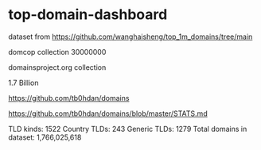 # top-domain-dashboard


dataset from https://github.com/wanghaisheng/top_1m_domains/tree/main

domcop collection 30000000 


domainsproject.org collection

 1.7 Billion


https://github.com/tb0hdan/domains

https://github.com/tb0hdan/domains/blob/master/STATS.md

TLD kinds: 1522 Country TLDs: 243 Generic TLDs: 1279 Total domains in dataset: 1,766,025,618

